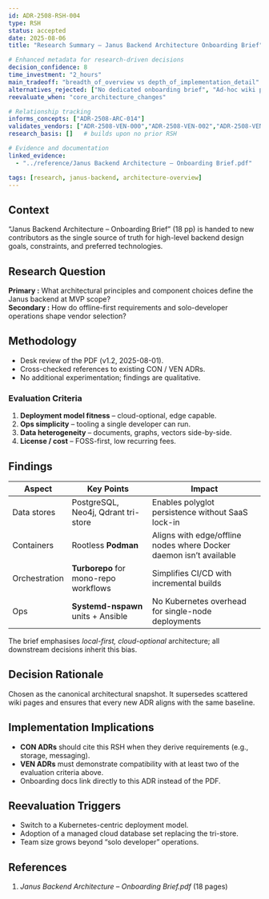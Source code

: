 ```yaml
---
id: ADR-2508-RSH-004
type: RSH
status: accepted
date: 2025-08-06
title: "Research Summary – Janus Backend Architecture Onboarding Brief"

# Enhanced metadata for research-driven decisions
decision_confidence: 8
time_investment: "2_hours"
main_tradeoff: "breadth_of_overview vs depth_of_implementation_detail"
alternatives_rejected: ["No dedicated onboarding brief", "Ad-hoc wiki pages"]
reevaluate_when: "core_architecture_changes"

# Relationship tracking
informs_concepts: ["ADR-2508-ARC-014"]
validates_vendors: ["ADR-2508-VEN-000","ADR-2508-VEN-002","ADR-2508-VEN-003","ADR-2508-VEN-004","ADR-2508-VEN-005","ADR-2508-VEN-006","ADR-2508-VEN-007","ADR-2508-VEN-008","ADR-2508-VEN-013"]
research_basis: []   # builds upon no prior RSH

# Evidence and documentation
linked_evidence:
  - "../reference/Janus Backend Architecture – Onboarding Brief.pdf"

tags: [research, janus-backend, architecture-overview]
---
```


## Context
“Janus Backend Architecture – Onboarding Brief” (18 pp) is handed to new
contributors as the single source of truth for high-level backend design goals,
constraints, and preferred technologies.

## Research Question
**Primary :** What architectural principles and component choices define the
Janus backend at MVP scope?  
**Secondary :** How do offline-first requirements and solo-developer operations
shape vendor selection?

## Methodology
* Desk review of the PDF (v1.2, 2025-08-01).  
* Cross-checked references to existing CON / VEN ADRs.  
* No additional experimentation; findings are qualitative.

### Evaluation Criteria
1. **Deployment model fitness** – cloud-optional, edge capable.  
2. **Ops simplicity** – tooling a single developer can run.  
3. **Data heterogeneity** – documents, graphs, vectors side-by-side.  
4. **License / cost** – FOSS-first, low recurring fees.

## Findings
| Aspect | Key Points | Impact |
|--------|------------|--------|
| Data stores | PostgreSQL, Neo4j, Qdrant tri-store | Enables polyglot persistence without SaaS lock-in |
| Containers | Rootless **Podman** | Aligns with edge/offline nodes where Docker daemon isn’t available |
| Orchestration | **Turborepo** for mono-repo workflows | Simplifies CI/CD with incremental builds |
| Ops | **Systemd-nspawn** units + Ansible | No Kubernetes overhead for single-node deployments |

The brief emphasises *local-first, cloud-optional* architecture; all downstream
decisions inherit this bias.

## Decision Rationale
Chosen as the canonical architectural snapshot. It supersedes scattered wiki
pages and ensures that every new ADR aligns with the same baseline.

## Implementation Implications
* **CON ADRs** should cite this RSH when they derive requirements (e.g.,
  storage, messaging).  
* **VEN ADRs** must demonstrate compatibility with at least two of the
  evaluation criteria above.  
* Onboarding docs link directly to this ADR instead of the PDF.

## Reevaluation Triggers
* Switch to a Kubernetes-centric deployment model.  
* Adoption of a managed cloud database set replacing the tri-store.  
* Team size grows beyond “solo developer” operations.

## References
1. *Janus Backend Architecture – Onboarding Brief.pdf* (18 pages)
